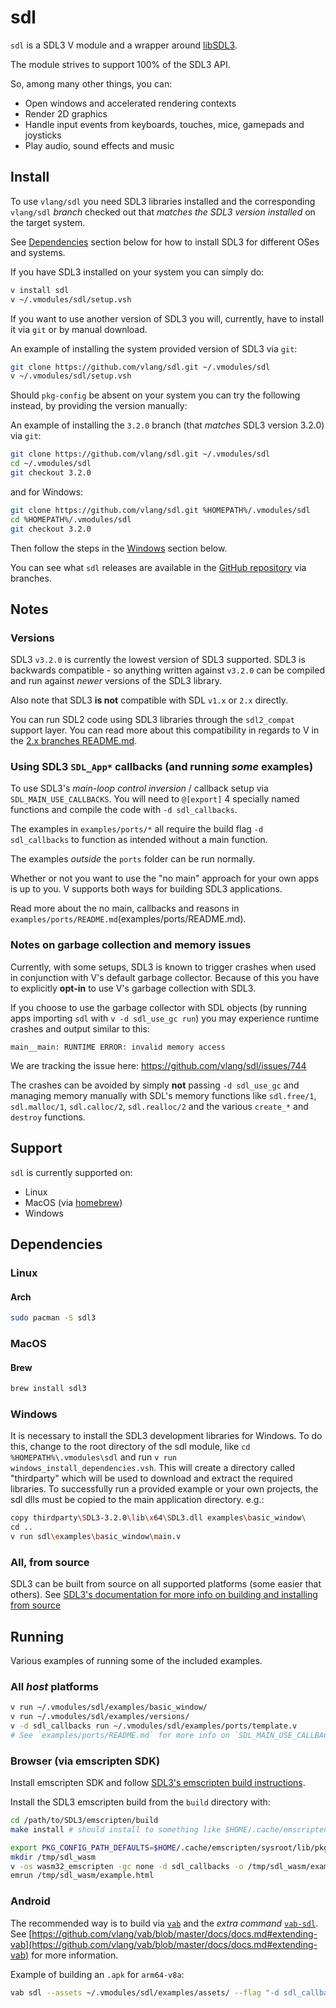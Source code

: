 # sdl

`sdl` is a SDL3 V module and a wrapper around [libSDL3](https://www.libsdl.org/).

The module strives to support 100% of the SDL3 API.

So, among many other things, you can:
- Open windows and accelerated rendering contexts
- Render 2D graphics
- Handle input events from keyboards, touches, mice, gamepads and joysticks
- Play audio, sound effects and music

## Install

To use `vlang/sdl` you need SDL3 libraries installed and the corresponding
`vlang/sdl` *branch* checked out that *matches the SDL3 version installed* on the target system.

See [Dependencies](#Dependencies) section below for how to install SDL3
for different OSes and systems.

If you have SDL3 installed on your system you can simply do:
```bash
v install sdl
v ~/.vmodules/sdl/setup.vsh
```

If you want to use another version of SDL3 you will, currently, have to install
it via `git` or by manual download.

An example of installing the system provided version of SDL3 via `git`:
```bash
git clone https://github.com/vlang/sdl.git ~/.vmodules/sdl
v ~/.vmodules/sdl/setup.vsh
```

Should `pkg-config` be absent on your system you can try the following instead,
by providing the version manually:

An example of installing the `3.2.0` branch (that *matches* SDL3 version 3.2.0) via `git`:
```bash
git clone https://github.com/vlang/sdl.git ~/.vmodules/sdl
cd ~/.vmodules/sdl
git checkout 3.2.0
```
and for Windows:
```bash
git clone https://github.com/vlang/sdl.git %HOMEPATH%/.vmodules/sdl
cd %HOMEPATH%/.vmodules/sdl
git checkout 3.2.0
```
Then follow the steps in the [Windows](#windows) section below.

You can see what `sdl` releases are available in the [GitHub repository](https://github.com/vlang/sdl/branches) via branches.

## Notes

### Versions

SDL3 `v3.2.0` is currently the lowest version of SDL3 supported.
SDL3 is backwards compatible - so anything written against `v3.2.0` can be compiled and run
against *newer* versions of the SDL3 library.

Also note that SDL3 **is not** compatible with SDL `v1.x` or `2.x` directly.

You can run SDL2 code using SDL3 libraries through the `sdl2_compat` support layer.
You can read more about this compatibility in regards to V in the
[2.x branches README.md](https://github.com/vlang/sdl/blob/2.30.0/README.md#version-notes).

### Using SDL3 `SDL_App*` callbacks (and running *some* examples)

To use SDL3's *main-loop control inversion* / callback setup via
`SDL_MAIN_USE_CALLBACKS`. You will need to `@[export]` 4 specially named
functions and compile the code with `-d sdl_callbacks`.

The examples in `examples/ports/*` all require the build flag
`-d sdl_callbacks` to function as intended without a main function.

The examples *outside* the `ports` folder can be run normally.

Whether or not you want to use the "no main" approach for your own apps
is up to you. V supports both ways for building SDL3 applications.

Read more about the no main, callbacks and reasons in `examples/ports/README.md`(examples/ports/README.md).

### Notes on garbage collection and memory issues

Currently, with some setups, SDL3 is known to trigger crashes when used in conjunction
with V's default garbage collector. Because of this you have to explicitly **opt-in**
to use V's garbage collection with SDL3.

If you choose to use the garbage collector with SDL objects
(by running apps importing `sdl` with `v -d sdl_use_gc run`)
you may experience runtime crashes and output similar to this:

```
main__main: RUNTIME ERROR: invalid memory access
```

We are tracking the issue here: https://github.com/vlang/sdl/issues/744

The crashes can be avoided by simply **not** passing `-d sdl_use_gc` and
managing memory manually with SDL's memory functions like `sdl.free/1`, `sdl.malloc/1`,
`sdl.calloc/2`, `sdl.realloc/2` and the various `create_*` and `destroy` functions.

## Support

`sdl` is currently supported on:
- Linux
- MacOS (via [homebrew](https://brew.sh/))
- Windows

## Dependencies

### Linux

#### Arch
```bash
sudo pacman -S sdl3
```

### MacOS

#### Brew
```bash
brew install sdl3
```

### Windows

It is necessary to install the SDL3 development libraries for Windows.
To do this, change to the root directory of the sdl module, like
`cd %HOMEPATH%\.vmodules\sdl`
and run
`v run windows_install_dependencies.vsh`.
This will create a directory called "thirdparty" which will be used to download and
extract the required libraries. To successfully run a provided example or your own projects,
the sdl dlls must be copied to the main application directory. e.g.:
```bash
copy thirdparty\SDL3-3.2.0\lib\x64\SDL3.dll examples\basic_window\
cd ..
v run sdl\examples\basic_window\main.v
```

### All, from source

SDL3 can be built from source on all supported platforms
(some easier that others). See [SDL3's documentation for more info
on building and installing from source](https://github.com/libsdl-org/SDL/blob/main/docs/README-cmake.md)

## Running

Various examples of running some of the included examples.

### All *host* platforms
```bash
v run ~/.vmodules/sdl/examples/basic_window/
v run ~/.vmodules/sdl/examples/versions/
v -d sdl_callbacks run ~/.vmodules/sdl/examples/ports/template.v
# See `examples/ports/README.md` for more info on `SDL_MAIN_USE_CALLBACKS`.
```

### Browser (via emscripten SDK)

Install emscripten SDK and follow [SDL3's emscripten build instructions](https://wiki.libsdl.org/SDL3/README/emscripten).

Install the SDL3 emscripten build from the `build` directory with:
```bash
cd /path/to/SDL3/emscripten/build
make install # should install to something like $HOME/.cache/emscripten/sysroot/...
```

```bash
export PKG_CONFIG_PATH_DEFAULTS=$HOME/.cache/emscripten/sysroot/lib/pkgconfig/
mkdir /tmp/sdl_wasm
v -os wasm32_emscripten -gc none -d sdl_callbacks -o /tmp/sdl_wasm/example.html ~/.vmodules/sdl/examples/ports/renderer/05-rectangles/
emrun /tmp/sdl_wasm/example.html
```

### Android

The recommended way is to build via [`vab`](https://github.com/vlang/vab) and the *extra command* [`vab-sdl`](https://github.com/larpon/vab-sdl).
See [https://github.com/vlang/vab/blob/master/docs/docs.md#extending-vab](https://github.com/vlang/vab/blob/master/docs/docs.md#extending-vab)
for more information.

Example of building an `.apk` for `arm64-v8a`:

```bash
vab sdl --assets ~/.vmodules/sdl/examples/assets/ --flag "-d sdl_callbacks" --archs "arm64-v8a" ~/.vmodules/sdl/examples/ports/renderer/06-textures/
```
